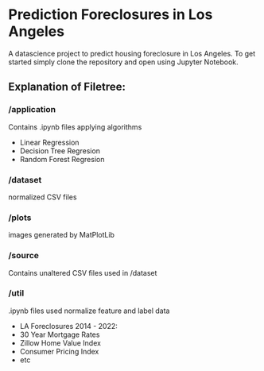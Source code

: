 # Prediction Foreclosures in Los Angeles
A datascience project to predict housing foreclosure in Los Angeles.  To get started
simply clone the repository and open using Jupyter Notebook.

## Explanation of Filetree:
### /application
Contains .ipynb files applying algorithms
  - Linear Regression
  - Decision Tree Regresion
  - Random Forest Regresion
### /dataset
normalized CSV files
### /plots
images generated by MatPlotLib
### /source
Contains unaltered CSV files used in /dataset
### /util
.ipynb files used normalize feature and label data
  - LA Foreclosures 2014 - 2022:
  - 30 Year Mortgage Rates
  - Zillow Home Value Index
  - Consumer Pricing Index
  - etc


